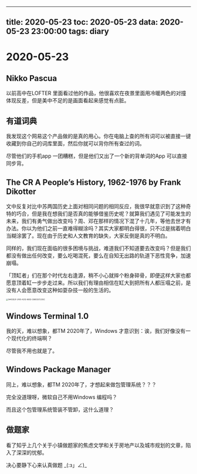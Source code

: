 
---
title: 2020-05-23
toc: 2020-05-23
data: 2020-05-23 23:00:00
tags: diary
---


# 2020-05-23

## Nikko Pascua

以前高中在LOFTER 里面看过他的作品，他很喜欢在夜景里面用冷暖两色的对撞体现反差，但是美中不足的是画面看起来感觉有点脏。

## 有道词典

我发现这个网易这个产品做的是真的用心。你在电脑上查的所有词可以被直接一键收藏到你自己的词库里面，然后你就可以背你所有查过的词。

尽管他们的手机app 一团糟糕，但是他们又出了一个新的背单词的App 可以直接同步背。

## The CR A People’s History, 1962-1976 by Frank Dikotter 

文中反复对比中苏两国历史上面对相同问题的相同反应，我很早就意识到了这种奇特的巧合，但是我在想我们是否真的能够借鉴历史呢？就算我们遇见了可能发生的未来，我们有勇气做出改变吗？周、邓在那样的情况下混了十几年，等他去世才有办法。你以为他们之前一直难得糊涂吗？其实大家都明白得很，只不过是揣着明白当糊涂罢了。现在由于历史和人文教育的缺失，大家反倒是真的不明白。

同样的，我们现在面临的很多困境与挑战，难道我们不知道要去改变吗？但是我们都没有做出任何改变，要么吃喝混死，要么在自知无出路的轨道下恶性竞争，加速崩塌。

「顶缸者」们在那个时代左右逢源，稍不小心就摔个粉身碎骨，即便这样大家也都愿意顶着缸一步步走过来。所以我们有理由相信在缸大到把所有人都压塌之前，是没有人会愿意改变这种如耍杂技一般的生活的。

<img src="https://tva1.sinaimg.cn/large/007S8ZIlly1gf2rxx80w0j30rq0h8nio.jpg" alt="1A403D2F-2F65-4202-865D-C86EC672335C" style="zoom:33%;" />


## Windows Terminal 1.0

我的天，难以想象，都TM 2020年了，Windows 才意识到：诶，我们好像没有一个现代化的终端啊？

尽管我不用也就是了。

## Windows Package Manager

同上，难以想象，都TM 2020年了，才想起来做包管理系统？？？

完全没道理呀，微软自己不用Windows 编程吗？	

而且这个包管理系统管装不管卸，这什么道理？

## 做题家

看了知乎上几个关于小镇做题家的焦虑文学和关于房地产以及城市规划的文章，陷入了深深的忧郁。

决心要静下心来认真做题 \_(:з」∠)\_



